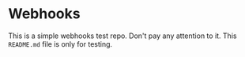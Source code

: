 # Webhooks

This is a simple webhooks test repo. Don't pay any attention to it.
This `README.md` file is only for testing.
